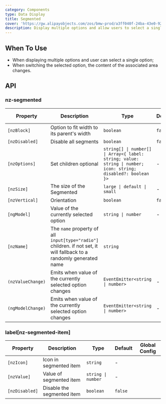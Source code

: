 ```yaml
---
category: Components
type: Data Display
title: Segmented
cover: 'https://gw.alipayobjects.com/zos/bmw-prod/a3ff040f-24ba-43e0-92e9-c845df1612ad.svg'
description: Display multiple options and allow users to select a single option.
---
```


## When To Use

- When displaying multiple options and user can select a single option;
- When switching the selected option, the content of the associated area changes.

## API

### nz-segmented

| Property          | Description                                                                                                          | Type                                                                                                          | Default | Global Config |
| ----------------- | -------------------------------------------------------------------------------------------------------------------- | ------------------------------------------------------------------------------------------------------------- | ------- | ------------- |
| `[nzBlock]`       | Option to fit width to its parent\'s width                                                                           | `boolean`                                                                                                     | `false` |               |
| `[nzDisabled]`    | Disable all segments                                                                                                 | `boolean`                                                                                                     | `false` |               |
| `[nzOptions]`     | Set children optional                                                                                                | `string[] \| number[] \| Array<{ label: string; value: string \| number; icon: string; disabled?: boolean }>` | -       |               |
| `[nzSize]`        | The size of the Segmented                                                                                            | `large \| default \| small`                                                                                   | -       | ✅            |
| `[nzVertical]`    | Orientation                                                                                                          | `boolean`                                                                                                     | `false` | -             |
| `[ngModel]`       | Value of the currently selected option                                                                               | `string \| number`                                                                                            | -       |               |
| `[nzName]`        | The `name` property of all `input[type="radio"]` children. if not set, it will fallback to a randomly generated name | `string`                                                                                                      |         |               |
| `(nzValueChange)` | Emits when value of the currently selected option changes                                                            | `EventEmitter<string \| number>`                                                                              | -       |               |
| `(ngModelChange)` | Emits when value of the currently selected option changes                                                            | `EventEmitter<string \| number>`                                                                              | -       |               |

### label[nz-segmented-item]

| Property       | Description                | Type               | Default | Global Config |
| -------------- | -------------------------- | ------------------ | ------- | ------------- |
| `[nzIcon]`     | Icon in segmented item     | `string`           | -       |               |
| `[nzValue]`    | Value of segmented item    | `string \| number` | -       |               |
| `[nzDisabled]` | Disable the segmented item | `boolean`          | `false` |               |

